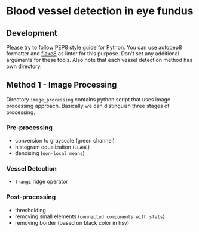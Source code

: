 # Blood vessel detection in eye fundus

## Development
Please try to follow [PEP8](https://peps.python.org/pep-0008/) style guide for Python. You can use [autopep8](https://pypi.org/project/autopep8/) formatter and [flake8](https://pypi.org/project/flake8/) as linter for this purpose. Don't set any additional arguments for these tools. Also note that each vessel detection method has own directory.

## Method 1 - Image Processing
Directory `image_processing` contains python script that uses image processing approach. Basically we can distinguish three stages of processing.

### Pre-processing
- conversion to grayscale (green channel)
- histogram equalizaiton (`CLAHE`)
- denoising (`non-local means`)

### Vessel Detection
- `frangi` ridge operator

### Post-processing
- thresholding
- removing small elements (`connected components with stats`)
- removing border (based on black color in hsv)